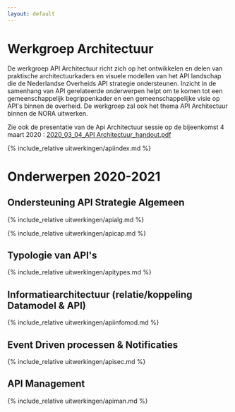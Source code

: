 ```yaml
---
layout: default
---
```

# Werkgroep Architectuur

De werkgroep API Architectuur richt zich op het ontwikkelen en delen van praktische architectuurkaders en visuele modellen van het API landschap die de Nederlandse Overheids API strategie ondersteunen. Inzicht in de samenhang van API gerelateerde onderwerpen helpt om te komen tot een gemeenschappelijk begrippenkader en een gemeenschappelijke visie op API's binnen de overheid. De werkgroep zal ook het thema API Architectuur binnen de NORA uitwerken.

Zie ook de presentatie van de Api Architectuur sessie op de bijeenkomst 4 maart 2020 : [2020_03_04_API Architectuur_handout.pdf](https://www.geonovum.nl/uploads/documents/2020_03_04_API%20Architectuur_handout.pdf)



{% include_relative uitwerkingen/apiindex.md %} 
# Onderwerpen 2020-2021
## Ondersteuning API Strategie Algemeen
{% include_relative uitwerkingen/apialg.md %} 
<!-- ## API Capability model -->
{% include_relative uitwerkingen/apicap.md %} 
## Typologie van API's
{% include_relative uitwerkingen/apitypes.md %} 
## Informatiearchitectuur (relatie/koppeling Datamodel & API)
{% include_relative uitwerkingen/apiinfomod.md %} 
## Event Driven processen & Notificaties
<!-- ## Beveiligingsarchitectuur -->
{% include_relative uitwerkingen/apisec.md %}
## API Management
  
{% include_relative uitwerkingen/apiman.md %}

